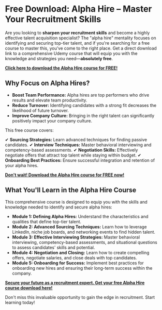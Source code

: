 # Free Download: Alpha Hire – Master Your Recruitment Skills

Are you looking to **sharpen your recruitment skills** and become a highly effective talent acquisition specialist? The "alpha hire" mentality focuses on identifying and securing top-tier talent, and if you're searching for a free course to master this, you've come to the right place. Get a direct download link to a comprehensive Udemy course that will equip you with the knowledge and strategies you need—**absolutely free**.

[**Click here to download the Alpha Hire course for FREE!**](https://udemywork.com/alpha-hire)

## Why Focus on Alpha Hires?

*   **Boost Team Performance:** Alpha hires are top performers who drive results and elevate team productivity.
*   **Reduce Turnover:** Identifying candidates with a strong fit decreases the likelihood of future turnover.
*   **Improve Company Culture:** Bringing in the right talent can significantly positively impact your company culture.

This free course covers:

✔ **Sourcing Strategies:** Learn advanced techniques for finding passive candidates.
✔ **Interview Techniques:** Master behavioral interviewing and competency-based assessments.
✔ **Negotiation Skills:** Effectively negotiate offers that attract top talent while staying within budget.
✔ **Onboarding Best Practices:** Ensure successful integration and retention of your alpha hires.

[**Don't wait! Download the Alpha Hire course for FREE now!**](https://udemywork.com/alpha-hire)

## What You'll Learn in the Alpha Hire Course

This comprehensive course is designed to equip you with the skills and knowledge needed to identify and secure alpha hires:

*   **Module 1: Defining Alpha Hires:** Understand the characteristics and qualities that define top-tier talent.
*   **Module 2: Advanced Sourcing Techniques:** Learn how to leverage LinkedIn, niche job boards, and networking events to find hidden talent.
*   **Module 3: Effective Interviewing Strategies:** Master behavioral interviewing, competency-based assessments, and situational questions to assess candidates' skills and potential.
*   **Module 4: Negotiation and Closing:** Learn how to create compelling offers, negotiate salaries, and close deals with top candidates.
*   **Module 5: Onboarding for Success:** Implement best practices for onboarding new hires and ensuring their long-term success within the company.

[**Secure your future as a recruitment expert. Get your free Alpha Hire course download here!**](https://udemywork.com/alpha-hire)

Don't miss this invaluable opportunity to gain the edge in recruitment. Start learning today!

